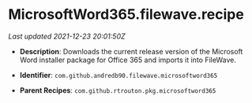 # MicrosoftWord365.filewave.recipe

_Last updated 2021-12-23 20:01:50Z_

- **Description**: Downloads the current release version of the Microsoft Word installer package for Office 365 and imports it into FileWave.

- **Identifier**: `com.github.andredb90.filewave.microsoftword365`

- **Parent Recipes**: `com.github.rtrouton.pkg.microsoftword365`
